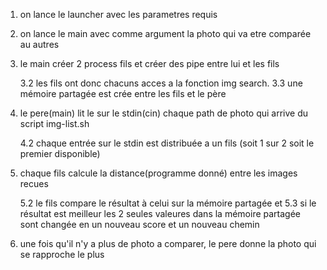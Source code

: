 1.  on lance le launcher avec les parametres requis

2.  on lance le main avec comme argument la photo qui va etre comparée au autres

3.  le main créer 2 process fils et créer des pipe entre lui et les fils

	3.2 les fils ont donc chacuns acces a la fonction img search. 3.3 une mémoire partagée est crée entre les fils et le père

4.  le pere(main) lit le sur le stdin(cin) chaque path de photo qui arrive du script img-list.sh

	4.2 chaque entrée sur le stdin est distribuée a un fils (soit 1 sur 2 soit le premier disponible)

5.  chaque fils calcule la distance(programme donné) entre les images recues

	5.2 le fils compare le résultat à celui sur la mémoire partagée et 5.3 si le résultat est meilleur les 2 seules valeures dans la mémoire partagée sont changée en un nouveau score et un nouveau chemin

6.  une fois qu'il n'y a plus de photo a comparer, le pere donne la photo qui se rapproche le plus
